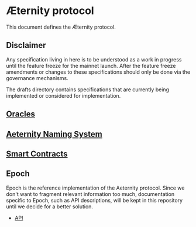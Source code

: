 # Æternity protocol

This document defines the Æternity protocol.

## Disclaimer

Any specification living in here is to be understood as a work in progress until
the feature freeze for the mainnet launch. After the feature freeze amendments or
changes to these specifications should only be done via the governance mechanisms.

The drafts directory contains specifications that are currently being implemented
or considered for implementation.

## [Oracles](./oracles/oracles.md)

## [Aeternity Naming System](./AENS.md)

## [Smart Contracts](./contracts/contracts.md)

## Epoch

Epoch is the reference implementation of the Aeternity protocol. Since we don't
want to fragment relevant information too much, documentation specific to Epoch,
such as API descriptions, will be kept in this repository until we decide for a
better solution.

- [API](./epoch/api/README.md)



